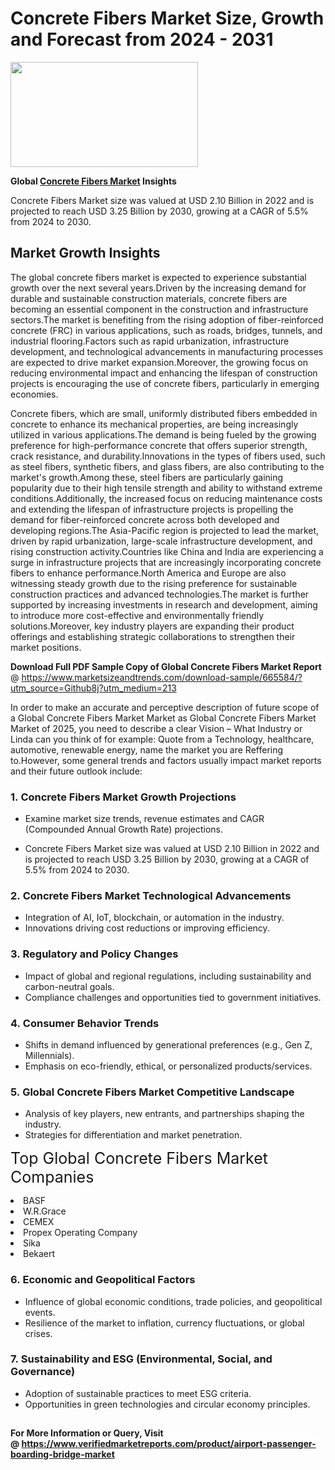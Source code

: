 <H1>Concrete Fibers Market Size, Growth and Forecast from 2024 - 2031</H1><img class="aligncenter size-medium wp-image-584254" src="https://thirdeyenews.in/wp-content/uploads/2024/09/Global-Market-Research-300x168.jpeg" alt="" width="300" height="168" /><p><strong>Global&nbsp;<a href="https://www.marketsizeandtrends.com/download-sample/665584/?utm_source=Github8j?utm_medium=213">Concrete Fibers Market</a> Insights</strong></p><p>Concrete Fibers Market size was valued at USD 2.10 Billion in 2022 and is projected to reach USD 3.25 Billion by 2030, growing at a CAGR of 5.5% from 2024 to 2030.</p><p><h2>Market Growth Insights</h2> <p>The global concrete fibers market is expected to experience substantial growth over the next several years.Driven by the increasing demand for durable and sustainable construction materials, concrete fibers are becoming an essential component in the construction and infrastructure sectors.The market is benefiting from the rising adoption of fiber-reinforced concrete (FRC) in various applications, such as roads, bridges, tunnels, and industrial flooring.Factors such as rapid urbanization, infrastructure development, and technological advancements in manufacturing processes are expected to drive market expansion.Moreover, the growing focus on reducing environmental impact and enhancing the lifespan of construction projects is encouraging the use of concrete fibers, particularly in emerging economies.</p> <p>Concrete fibers, which are small, uniformly distributed fibers embedded in concrete to enhance its mechanical properties, are being increasingly utilized in various applications.The demand is being fueled by the growing preference for high-performance concrete that offers superior strength, crack resistance, and durability.Innovations in the types of fibers used, such as steel fibers, synthetic fibers, and glass fibers, are also contributing to the market's growth.Among these, steel fibers are particularly gaining popularity due to their high tensile strength and ability to withstand extreme conditions.Additionally, the increased focus on reducing maintenance costs and extending the lifespan of infrastructure projects is propelling the demand for fiber-reinforced concrete across both developed and developing regions.The Asia-Pacific region is projected to lead the market, driven by rapid urbanization, large-scale infrastructure development, and rising construction activity.Countries like China and India are experiencing a surge in infrastructure projects that are increasingly incorporating concrete fibers to enhance performance.North America and Europe are also witnessing steady growth due to the rising preference for sustainable construction practices and advanced technologies.The market is further supported by increasing investments in research and development, aiming to introduce more cost-effective and environmentally friendly solutions.Moreover, key industry players are expanding their product offerings and establishing strategic collaborations to strengthen their market positions.<p><span class=""><strong>Download Full PDF Sample Copy of Global Concrete Fibers Market Report</strong> @ <a href="https://www.marketsizeandtrends.com/download-sample/665584/?utm_source=Github8j?utm_medium=213" target="_blank">https://www.marketsizeandtrends.com/download-sample/665584/?utm_source=Github8j?utm_medium=213</a></span></p><p>In order to make an accurate and perceptive description of future scope of a Global&nbsp;Concrete Fibers Market Market as Global&nbsp;Concrete Fibers Market Market of 2025, you need to describe a clear Vision &ndash; What Industry or Linda can you think of for example: Quote from a Technology, healthcare, automotive, renewable energy, name the market you are Reffering to.However, some general trends and factors usually impact market reports and their future outlook include:</p><h3>1.&nbsp;<strong>Concrete Fibers Market Growth Projections</strong></h3><ul><li>Examine market size trends, revenue estimates and CAGR (Compounded Annual Growth Rate) projections.</li><li><p>Concrete Fibers Market size was valued at USD 2.10 Billion in 2022 and is projected to reach USD 3.25 Billion by 2030, growing at a CAGR of 5.5% from 2024 to 2030.</p></li></ul><h3>2.&nbsp;<strong>Concrete Fibers Market Technological Advancements</strong></h3><ul><li>Integration of AI, IoT, blockchain, or automation in the industry.</li><li>Innovations driving cost reductions or improving efficiency.</li></ul><h3>3.&nbsp;<strong>Regulatory and Policy Changes</strong></h3><ul><li>Impact of global and regional regulations, including sustainability and carbon-neutral goals.</li><li>Compliance challenges and opportunities tied to government initiatives.</li></ul><h3>4.&nbsp;<strong>Consumer Behavior Trends</strong></h3><ul><li>Shifts in demand influenced by generational preferences (e.g., Gen Z, Millennials).</li><li>Emphasis on eco-friendly, ethical, or personalized products/services.</li></ul><h3>5.&nbsp;<strong>Global Concrete Fibers Market Competitive Landscape</strong></h3><ul><li>Analysis of key players, new entrants, and partnerships shaping the industry.</li><li>Strategies for differentiation and market penetration.</li></ul><p data-pm-slice="1 1 []"><span style="color: inherit; font-family: inherit; font-size: 25px;">Top Global Concrete Fibers Market Companies</span></p><div class="" data-test-id=""><p><li>BASF</li><li> W.R.Grace</li><li> CEMEX</li><li> Propex Operating Company</li><li> Sika</li><li> Bekaert</li></p></div><h3>6.&nbsp;<strong>Economic and Geopolitical Factors</strong></h3><ul><li>Influence of global economic conditions, trade policies, and geopolitical events.</li><li>Resilience of the market to inflation, currency fluctuations, or global crises.</li></ul><h3>7.&nbsp;<strong>Sustainability and ESG (Environmental, Social, and Governance)</strong></h3><ul><li>Adoption of sustainable practices to meet ESG criteria.</li><li>Opportunities in green technologies and circular economy principles.</li></ul><h2><strong style="font-size: 14px;">For More Information or Query, Visit @&nbsp;</strong><a style="background-color: #ffffff; font-size: 14px;" href="https://www.marketsizeandtrends.com/report/concrete-fibers-market/" target="_blank">https://www.verifiedmarketreports.com/product/airport-passenger-boarding-bridge-market</a></h2>